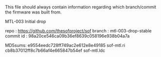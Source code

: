This file should always contain information regarding which
branch/commit the firmware was built from.

MTL-003 Initial drop

repo : https://github.com/thesofproject/sof
branch : mtl-003-drop-stable
commit id : 98a20ce546ca09b36ef8639c058196e938b04a7a

MD5sums:
e9554eedc728ff749ac2e612e8e49185  sof-mtl.ri
cb8b37012ff8c7b66af4e665847b54ef  sof-mtl.ldc

